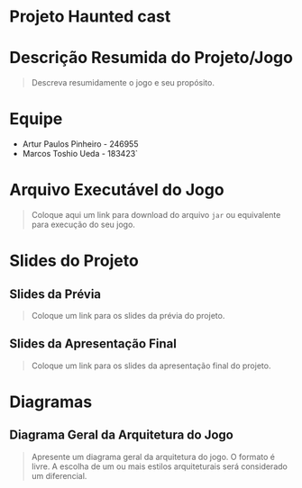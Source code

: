 # Projeto Haunted cast

# Descrição Resumida do Projeto/Jogo

> Descreva resumidamente o jogo e seu propósito.

# Equipe
* Artur Paulos Pinheiro - 246955
* Marcos Toshio Ueda    - 183423`

# Arquivo Executável do Jogo

> Coloque aqui um link para download do arquivo `jar` ou equivalente para execução do seu jogo.

# Slides do Projeto

## Slides da Prévia
> Coloque um link para os slides da prévia do projeto.

## Slides da Apresentação Final
> Coloque um link para os slides da apresentação final do projeto.

# Diagramas

## Diagrama Geral da Arquitetura do Jogo

> Apresente um diagrama geral da arquitetura do jogo. O formato é livre. A escolha de um ou mais estilos arquiteturais será considerado um diferencial.
